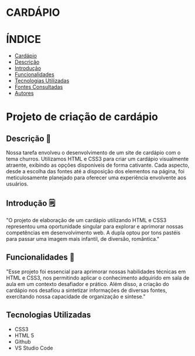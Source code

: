 # CARDÁPIO
# ÍNDICE

* [Cardápio](#cardapio)
* [Descrição](#descrição)
* [Introdução](#introdução)
* [Funcionalidades](#funcionalidades)
* [Tecnologias Utilizadas](#tecnologias-utilizadas)
* [Fontes Consultadas](#fontes-consultadas)
* [Autores](#autores)

#   Projeto de criação de cardápio

## Descrição 📖
Nossa tarefa envolveu o desenvolvimento de um site de cardápio com o tema churros. Utilizamos HTML e CSS3 para criar um cardápio visualmente atraente, exibindo as opções disponíveis de forma cativante. Cada aspecto, desde a escolha das fontes até a disposição dos elementos na página, foi meticulosamente planejado para oferecer uma experiência envolvente aos usuários.

## Introdução 🗒️
"O projeto de elaboração de um cardápio utilizando HTML e CSS3 representou uma oportunidade singular para explorar e aprimorar nossas competências em desenvolvimento web. A dupla optou por tons pastéis para passar uma imagem mais infantil, de diversão, romântica."

## Funcionalidades 📒
"Esse projeto foi essencial para aprimorar nossas habilidades técnicas em HTML e CSS3, nos permitindo aplicar o conhecimento adquirido em sala de aula em um contexto desafiador e prático. Além disso, a criação do cardápio nos desafiou a sintetizar informações de diversas fontes, exercitando nossa capacidade de organização e síntese."

## Tecnologias Utilizadas
- CSS3
- HTML 5
- Github
- VS Studio Code

